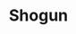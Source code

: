 ---
layout: place
title: "Shogun"
permalink: /minnesota/burnsville/shogun.html
stateAbbr: MN
stateName: Minnesota
cityName: Burnsville
seo:
  name: "Shogun"
  type: Restaurant
  links: https://www.shogunburnsvillemn.com/
description: "Contemporary restaurant offering lively hibachi meals, sushi & cocktails in a low-lit dining room. Shogun serves delicious sushi in Burnsville, Minnesota. Try fresh Japanese dishes for a great dining experience. Available for takeout, delivery, lunch, and dinner."
place_id: ChIJrbubPDY69ocR-1UQTiTXAwU
photos:
  - name: >-
      places/ChIJrbubPDY69ocR-1UQTiTXAwU/photos/AeeoHcI1DL8PT_egPb0ht0aYrrvXbV-zUcJ7Dc__mCLOwwzmrsuLsGtMptXcEMQjCH43lJ0PXB4l7jZQBTnBftKA_FHzQDvEOBOASZqN7UIKAMHA39FCQnBvjCqJGo-OkrQOijMyqtAHrgeAQPMxdLsCE9XOFkjOAPKNgw9CzjasXAC6lo1MIPypRus4O37Yr9QgAHky8JQgHQE7lEkTXk0BHPAsghKWJKupLkJRShokzUadXU75-9Qsn88C3D_fI8IZiZEVuP4Ut_aS2t1c47m3vTH1OVFyhS9lIH5lIxlzrGuQt-1g2D29_WZ1e3Z9diOSPccjhEUIob_JHG6bvdLfFqzUXHzr-7b4lLsNXy6qswnbEe4TvVyBI_kvh0aGZuoTYK5MzSawNdTKTP9zSnqzNA4kXxXbllH63OPiNOhgnBL_LA
    widthPx: 4080
    heightPx: 3072
    authorAttributions:
      - displayName: jason abbott
        uri: https://maps.google.com/maps/contrib/104634494483169209246
        photoUri: >-
          https://lh3.googleusercontent.com/a/ACg8ocK_axAHto6J4G8-OASaaqGQNTPdA_a24sxrN2_7Nt0EaUTx3w=s100-p-k-no-mo
    flagContentUri: >-
      https://www.google.com/local/imagery/report/?cb_client=maps_api_places.places_api&image_key=!1e10!2sCIHM0ogKEICAgIDOvf37Gg&hl=en-US
    googleMapsUri: >-
      https://www.google.com/maps/place//data=!3m4!1e2!3m2!1sCIHM0ogKEICAgIDOvf37Gg!2e10!4m2!3m1!1s0x87f63a363c9bbbad:0x503d7244e1055fb
  - name: >-
      places/ChIJrbubPDY69ocR-1UQTiTXAwU/photos/AeeoHcJ3fGy5BN4tM7lqoQkNIkFZGWUmNtMK35xADK2hPL5e27aVJvjnYTlgeeBE9LTnlXmyV02Abk-GjY8gqcRnRNWVl37tKsL6lDtCUxsG446tkIaRWD3IcfUscacSh9tQ685DHCbupRc7gHT2zNsTRD5ePG0EURd7kFZehkhoMuVOYQzWP7CAwWtWbuhObtzgf2aTs2aZdrD20N6Iy4JcSUwBmJi1zN9f9PwwGm3QHsZu6nVrIm8u36T4LA3bi1ZyBPzwozbVDwgXorwXVRtaXxi0JVGoi4OupJ5ous7jNEms-qMg4dosml3oLHmF0P1b-5ZxBEFWnq8kVHHqf57R_AK7lEIaorIRc0AtQHyVexuL76DWjQn3hBSRTEpmCYR0cXA00pIFfhMTslnuvVcq4g5rX3VJONwT4fg4cW0TSitbDQ
    widthPx: 2048
    heightPx: 1152
    authorAttributions:
      - displayName: Jessica Trboyevich
        uri: https://maps.google.com/maps/contrib/101799474612975642600
        photoUri: >-
          https://lh3.googleusercontent.com/a-/ALV-UjWgC26NSQH7qQCCIF4k6RV0FaDkDSWhNDNXp5uwKvCma4uhfhnm=s100-p-k-no-mo
    flagContentUri: >-
      https://www.google.com/local/imagery/report/?cb_client=maps_api_places.places_api&image_key=!1e10!2sCIHM0ogKEICAgICkjcvPNA&hl=en-US
    googleMapsUri: >-
      https://www.google.com/maps/place//data=!3m4!1e2!3m2!1sCIHM0ogKEICAgICkjcvPNA!2e10!4m2!3m1!1s0x87f63a363c9bbbad:0x503d7244e1055fb
  - name: >-
      places/ChIJrbubPDY69ocR-1UQTiTXAwU/photos/AeeoHcJuvEQn_B2_12uuE0jIipi6EjTV3KwpXcvsuIybig9_dhTDGkeU2XVfOcenrQ2b_HhQM2GfphWxqODncZHhOAGpKH3YvPQcGxkPjUexlenqnjd2pk-T7rLIb6jop-XAxdWjVWB_Tat7t4Sspb8BtcE-hyF5ERlbN94nVQoPKTn6ex6B7jISWUgsIn3XPd7udDg7jbh8CBdBgRf44BHpr2fZZSrK_srd-PzFBrNS4T_hSbFvDTvSVZBsLYKvfpHlRBLagp5iZ29QwcYRSUZDF2OA9Zla76eBj6uiEFnxMfiHU0yXeSUBkmhWQvCkKhx_Y_037usE5Teeq4-QwBEcg2OgOTceR_76IuBBZXU9CaNTP4DHZ8I5KKI-rfTPvR7xJIh0qkawJyPv7nn5hG4VMbl3pUA2aH2UMt9PA2hA6vLllA
    widthPx: 3967
    heightPx: 2735
    authorAttributions:
      - displayName: JAWS
        uri: https://maps.google.com/maps/contrib/112218138936918368533
        photoUri: >-
          https://lh3.googleusercontent.com/a-/ALV-UjVpQnlNboajIWcobI1hKiAQOGdw501gny8eVz3dZiAJQvXazleKTA=s100-p-k-no-mo
    flagContentUri: >-
      https://www.google.com/local/imagery/report/?cb_client=maps_api_places.places_api&image_key=!1e10!2sCIHM0ogKEICAgICxlpuBKQ&hl=en-US
    googleMapsUri: >-
      https://www.google.com/maps/place//data=!3m4!1e2!3m2!1sCIHM0ogKEICAgICxlpuBKQ!2e10!4m2!3m1!1s0x87f63a363c9bbbad:0x503d7244e1055fb
  - name: >-
      places/ChIJrbubPDY69ocR-1UQTiTXAwU/photos/AeeoHcL_GSRW_ykaM3hmbjG7z02NXSaCnLADKfg3P2XPw90RX8AYnGQZQhBcZS--8gWNYhQd13vInvag89lzlbTr9qKLp3cq_8zi6p4vdgDqI2lDiH_eK8Qr4eDqadTh2EHSXnPD2Dffbh-Rnd3Pm31GA1cxJeimzfu2sBuILRzg0JtB5kgnJy5w57wg6zagvKxCzGvkkOf7av5LAO662crmz3bF4pLNGzRvyHrAvG2RcmEHa4e0dwCHrpMqK1wKEsFZ1l6HDPopy0k140pNv-d5rvtveSPIeKR57opTc6FeJ6kD4YHcpW_wVnPnyyfXl-HyAHeE_x86WARNuOxNA2eeFTxsN0JygCbn043aCp1Cm8i1Ck6ASDw1Cuh-KRYCsAIN55pVBHeMikLvV7TgbfhH4tMge8C-iNdek78OAMG0lbH3YQ
    widthPx: 4032
    heightPx: 3024
    authorAttributions:
      - displayName: David Lewis
        uri: https://maps.google.com/maps/contrib/105160386128801387383
        photoUri: >-
          https://lh3.googleusercontent.com/a-/ALV-UjX7RTAn4iaSkiQGNeysNebmOIgcqCDCSMew9c8iGZEkf4-qUUpMJA=s100-p-k-no-mo
    flagContentUri: >-
      https://www.google.com/local/imagery/report/?cb_client=maps_api_places.places_api&image_key=!1e10!2sCIHM0ogKEICAgIDlzZClBw&hl=en-US
    googleMapsUri: >-
      https://www.google.com/maps/place//data=!3m4!1e2!3m2!1sCIHM0ogKEICAgIDlzZClBw!2e10!4m2!3m1!1s0x87f63a363c9bbbad:0x503d7244e1055fb
  - name: >-
      places/ChIJrbubPDY69ocR-1UQTiTXAwU/photos/AeeoHcL3XNKZPYiIxwGoK1X1kLGJkIcFlZyfBaS-DWgMUflGZJKYuLeSOEq6Jd1ylgm3hk8CH59W_OUbRZyB05w-0bupXE8MHUVQl4j-ID6b5qOlEHmLqEKHQq1JAwJZ11pWpcC65PT5vp8v-wb6UzJYJWK5ItFID4YbaKDqEgfjRhzLeLcS9SLnPAdQG_rbEaPLgLY_W-0llaCJayBKj4QsFDVXme4DnUyWk0jM_dYOfKBp8F2Lp0U-TA2xvt0ldZ3E_Dp8dXHZeBdgaJM9XRsAMs4yeroc0KiKZc-ekR-6ZYigbgKYa3v4h0lS2yu8xr7Ca-T5pmmuiu_6_aT94vAzdhPo1hH1om8kua6YAXxFKmRNru-6tgsphuJAjqEeKaxT-L9kvvR6DnTPpqJ_zsNk73EadtxJ4qBGWboV0VOOf16r1Q
    widthPx: 2516
    heightPx: 2678
    authorAttributions:
      - displayName: Synath Tep
        uri: https://maps.google.com/maps/contrib/109343175497940885803
        photoUri: >-
          https://lh3.googleusercontent.com/a/ACg8ocImYhjVaR0tOiMtTps_5Pj7LITaCQd6HSa_YFYlJowVAu6pOw=s100-p-k-no-mo
    flagContentUri: >-
      https://www.google.com/local/imagery/report/?cb_client=maps_api_places.places_api&image_key=!1e10!2sCIHM0ogKEICAgICtm4_qYQ&hl=en-US
    googleMapsUri: >-
      https://www.google.com/maps/place//data=!3m4!1e2!3m2!1sCIHM0ogKEICAgICtm4_qYQ!2e10!4m2!3m1!1s0x87f63a363c9bbbad:0x503d7244e1055fb
  - name: >-
      places/ChIJrbubPDY69ocR-1UQTiTXAwU/photos/AeeoHcKyLZ6uEI8-1cUqkGQEVOMWmfzHmtbxakUdyLOFjfDFIVQkZNtiOlkaOzyj4EXYqkMOzU5-EqE57J24Xi2z83IVNaX6AS_NLpBZSdU4K75FWQMVzCiDlBde22HULcisAqoEXhhvqg7pAmmcLwhHhFDvBbnYjtn151gi1vIFBVP9hqKKHMCZpoNpg6MOQXo438eRwidg0cuKNhpypKiptqNKSNQy8CDA3MmsnwKhs-Uy3n6NCAMmkTX1JdNvmSpNth0C-kExo6PUhqw9H_HYFstjwB567LXtiWHRqlbCA94zmlxKwBBuhTHyaC3OU9YUhppPAGSXV8oJO-Kz_cRhMG0UTBKbsuCxByDJ4ZCO7Xlt-9-1N6lnhA5DZ6fVmEgiJ-1g4xtGW-XutaTvPNybh7JuC6ELoCjbzrX9w-Hzs8-KySaB
    widthPx: 4000
    heightPx: 3000
    authorAttributions:
      - displayName: David Harris
        uri: https://maps.google.com/maps/contrib/101343938130847193684
        photoUri: >-
          https://lh3.googleusercontent.com/a/ACg8ocI9cPLSrWKJ452yJ1P3etz9zpxA3EcoLMwsWVlNGomkkL9ZRQ=s100-p-k-no-mo
    flagContentUri: >-
      https://www.google.com/local/imagery/report/?cb_client=maps_api_places.places_api&image_key=!1e10!2sCIHM0ogKEICAgICfmdiE1AE&hl=en-US
    googleMapsUri: >-
      https://www.google.com/maps/place//data=!3m4!1e2!3m2!1sCIHM0ogKEICAgICfmdiE1AE!2e10!4m2!3m1!1s0x87f63a363c9bbbad:0x503d7244e1055fb
  - name: >-
      places/ChIJrbubPDY69ocR-1UQTiTXAwU/photos/AeeoHcJ6WnCD8elixrj-9kfh__krUx9e1RLdgnaMRS25SINLdgKqCf9SaeH8ElK1o9dfaTiIqmhymry7G68RkY4wodOIc-DNfRQfEAr0W92o-r0UVh22mNvknNoEn0RO-lgf_2sJU2NJtYqqCsvIbkde9KansVm-Se_g0d1CM0jiz8M1gDRFvzJ8UPFO9Bcm-ffKdcSUWYcJLPlZY-0UwjG_3eFf_tn7vVtfpOyV4OOkwdXxYV6AidnhBX9wy_sS_ze93ArZZXeHe43TGuqzDrq7AoVYhUlzXgB8MRbkgmQehBX4vlBgninYbTXxtPPcUgzGA46-NSgdL_RV7c-c1omWop9fr-GccBtDH-_AVqAX5dSOmdseHuNydp_739-RybDyij889VkuQZGOtrWdr1u9k4DG3KGarjnXG34AcrTUKcf07Gw
    widthPx: 4080
    heightPx: 3072
    authorAttributions:
      - displayName: jason abbott
        uri: https://maps.google.com/maps/contrib/104634494483169209246
        photoUri: >-
          https://lh3.googleusercontent.com/a/ACg8ocK_axAHto6J4G8-OASaaqGQNTPdA_a24sxrN2_7Nt0EaUTx3w=s100-p-k-no-mo
    flagContentUri: >-
      https://www.google.com/local/imagery/report/?cb_client=maps_api_places.places_api&image_key=!1e10!2sCIHM0ogKEICAgIDOvf37mgE&hl=en-US
    googleMapsUri: >-
      https://www.google.com/maps/place//data=!3m4!1e2!3m2!1sCIHM0ogKEICAgIDOvf37mgE!2e10!4m2!3m1!1s0x87f63a363c9bbbad:0x503d7244e1055fb
  - name: >-
      places/ChIJrbubPDY69ocR-1UQTiTXAwU/photos/AeeoHcJlrwgUQJtiQSQqCkdF6Ce2mzF7dhP1MehzWIPB3bsPV7Ati56jh6gMQjn0ZtvrZQJpTW8Gae2XKhaao46EH6XJQ49mZDrplOzKkS9KpZa9j2qyh1_SKhnxX3yL96M23kQQ1t__cismz-B_cluQVazPs2FBlxf7IxJqaFAs8PaDpjWUgr1f0wZQcAacZFIRZBDCpQrwVKUzzR35Eb8kSN4bBlBkZiZ9sWeRN0ybFgTUiE8BNX0oxuXOtxIZ7jgBLsBmF2BgpsyQLXj18DUBVh5-Y9uJ-Tjmq29w1rzUTtM15AO2gvn0NCWRMNsYfIdnFnPzG8iegz6u487ajIGvKUbVuNdnqioXfRu2edjZgtscfNn2hy-2S8010q_q9HUKvZxZybc79eXOMBIEbDrc6c-tqWVTQyb3rTbtcWT8HYCqPw
    widthPx: 3072
    heightPx: 4080
    authorAttributions:
      - displayName: jason abbott
        uri: https://maps.google.com/maps/contrib/104634494483169209246
        photoUri: >-
          https://lh3.googleusercontent.com/a/ACg8ocK_axAHto6J4G8-OASaaqGQNTPdA_a24sxrN2_7Nt0EaUTx3w=s100-p-k-no-mo
    flagContentUri: >-
      https://www.google.com/local/imagery/report/?cb_client=maps_api_places.places_api&image_key=!1e10!2sCIHM0ogKEICAgIDOvf37Kg&hl=en-US
    googleMapsUri: >-
      https://www.google.com/maps/place//data=!3m4!1e2!3m2!1sCIHM0ogKEICAgIDOvf37Kg!2e10!4m2!3m1!1s0x87f63a363c9bbbad:0x503d7244e1055fb
  - name: >-
      places/ChIJrbubPDY69ocR-1UQTiTXAwU/photos/AeeoHcKKqcZqKC-prqKD90FzqEsaTqQh73BR1p9L4dEGQJF5DASCaLNlEech1-WyEi_ojSN77xBFtnyCw-H-XJYJsGrROSrJx5mh2dU0xCVccele_c8GkzuRZYKwY3DzCrK-9Qy4RB5OkPiBWnC6pAaZQTIA8SrlKqtYGq9Z7DCu6DpRlH3rFFs4WtPYONtmXYk_E1490oaDt-vCeMwh0xb8OImf3brdPQS6N6RBVmXTUR6oFf0jfefiXAN0VN4tuai91RiNeOTcIDoCWn6CpP4Oo93zlyjGTAbhOugZaOYsWJldAND5wYAwgvhDxo50_WCh-USfPO5u-vsC49EU7DEQqzVf7CSh1-Xg6LjcYc8020K74FKPCiUJhgeIzbQiHgSR20utu2FLiO6Sw5XzxqGivABoluKAcaxIso85gBruJyvcSulh
    widthPx: 3072
    heightPx: 4080
    authorAttributions:
      - displayName: Robert Coleman
        uri: https://maps.google.com/maps/contrib/100599953756497099608
        photoUri: >-
          https://lh3.googleusercontent.com/a-/ALV-UjVdqJY3YV_62Rgqd8n6-umsNh1Vp6QPs6EGitsIjCAvLsCJh5SOQA=s100-p-k-no-mo
    flagContentUri: >-
      https://www.google.com/local/imagery/report/?cb_client=maps_api_places.places_api&image_key=!1e10!2sCIHM0ogKEICAgIDjk7fthwE&hl=en-US
    googleMapsUri: >-
      https://www.google.com/maps/place//data=!3m4!1e2!3m2!1sCIHM0ogKEICAgIDjk7fthwE!2e10!4m2!3m1!1s0x87f63a363c9bbbad:0x503d7244e1055fb
  - name: >-
      places/ChIJrbubPDY69ocR-1UQTiTXAwU/photos/AeeoHcK0_bpAEf7hnAGq-Xgivhj3oiCDEA9OcVX1fLNsSFC8GLQU35UKq9icnqdVC9hqsTCPqIhTDCAlU_RP9iJq9brvZaJ1Zf-fbyC3KRbQwca_jqYdR5zy8L5O_VpdlyNEHZiwEhPurK46JmgIdOH7vuhysbf-hCeveqXA9VoBzCI7T3hbMvuxOL0zLuqcK1w2rPc2SrPlwFIZM_cXlLkrQzTD9hgUWv_4SQXTdkhK_Swaw7c45oL_Q71505u28192zk-xmEM3GDUAAOW4bKBlh9xbfQQNoCRT8dZUDT1lcRIIGwwSGQxNl8n_bIjM_dLJ5IHXv10NluvkfvArxiMYsx2ojJrf7h3ed1ml_Z-oYSm1XDVL5A_fnM-ctZkGAWo1hUJLltuIMOCPUV-fv4qA2o0n4ROVFc1pXLQl2Jt6YZgE9Q
    widthPx: 4032
    heightPx: 3024
    authorAttributions:
      - displayName: Casse Langford
        uri: https://maps.google.com/maps/contrib/107976943586828919567
        photoUri: >-
          https://lh3.googleusercontent.com/a-/ALV-UjUWyfL3_kddf8BFGpi36UAJq6KTcdtAYLtyaxftxHCsEr42C5s=s100-p-k-no-mo
    flagContentUri: >-
      https://www.google.com/local/imagery/report/?cb_client=maps_api_places.places_api&image_key=!1e10!2sCIHM0ogKEICAgIDx-re-Pw&hl=en-US
    googleMapsUri: >-
      https://www.google.com/maps/place//data=!3m4!1e2!3m2!1sCIHM0ogKEICAgIDx-re-Pw!2e10!4m2!3m1!1s0x87f63a363c9bbbad:0x503d7244e1055fb
address: 1025 County Rd 42 W, Burnsville, MN 55306, USA
street: 1025 County Rd 42 W
city: Burnsville
state: MN
zip: '55306'
country: USA
neighborhood: null
latitude: '44.745886'
longitude: '-93.292770'
accessibility_options:
  wheelchairAccessibleParking: true
  wheelchairAccessibleEntrance: true
  wheelchairAccessibleRestroom: true
  wheelchairAccessibleSeating: true
business_status: OPERATIONAL
name: Shogun
google_maps_links:
  directionsUri: >-
    https://www.google.com/maps/dir//''/data=!4m7!4m6!1m1!4e2!1m2!1m1!1s0x87f63a363c9bbbad:0x503d7244e1055fb!3e0
  placeUri: https://maps.google.com/?cid=361368946048259579
  writeAReviewUri: >-
    https://www.google.com/maps/place//data=!4m3!3m2!1s0x87f63a363c9bbbad:0x503d7244e1055fb!12e1
  reviewsUri: >-
    https://www.google.com/maps/place//data=!4m4!3m3!1s0x87f63a363c9bbbad:0x503d7244e1055fb!9m1!1b1
  photosUri: >-
    https://www.google.com/maps/place//data=!4m3!3m2!1s0x87f63a363c9bbbad:0x503d7244e1055fb!10e5
primary_type: Japanese Restaurant
opening_hours:
  regular: null
  current: null
secondary_opening_hours:
  regular:
    weekdayDescriptions: null
    type: null
  current:
    weekdayDescriptions: null
    type: null
phone: (952) 898-5888
price_level: PRICE_LEVEL_MODERATE
price_range: $30 &ndash; $50
rating: '4.3'
rating_count: 0
website: https://www.shogunburnsvillemn.com/
reviews:
  - name: >-
      places/ChIJrbubPDY69ocR-1UQTiTXAwU/reviews/ChdDSUhNMG9nS0VJQ0FnSURuc2RfUDRBRRAB
    relativePublishTimeDescription: 6 months ago
    rating: 4
    text:
      text: >-
        The food was good. I have 3/5 for food because the VALUE isn't there.
        It's expensive for what you get. I think our table was $40 per person.
        They first fill you up on noodles, salad, soup, and veggies so the meat
        portions are average (and not worth $40).

        All that said. The food is good. Not great, but perfectly respectable
        aside from maybe needing a bit of salt. (But I get that is a losing
        proposition for restaurants one man's too much is another's too little.
        We even disagreed at the table).

        Our server was great. He was fast and attentive, if not a bit weird.
        (The guy with the long beard).

        I wouldn't choose to go here again, however I wouldn't be opposed to it
        if others wanted to go.

        We did not sit at a hibachi table (by design, we didn't want to. We were
        all hungry after a long day of work). However the people that were at
        the tables where they cook the food in front of you looked like they
        were having a good time.
      languageCode: en
    originalText:
      text: >-
        The food was good. I have 3/5 for food because the VALUE isn't there.
        It's expensive for what you get. I think our table was $40 per person.
        They first fill you up on noodles, salad, soup, and veggies so the meat
        portions are average (and not worth $40).

        All that said. The food is good. Not great, but perfectly respectable
        aside from maybe needing a bit of salt. (But I get that is a losing
        proposition for restaurants one man's too much is another's too little.
        We even disagreed at the table).

        Our server was great. He was fast and attentive, if not a bit weird.
        (The guy with the long beard).

        I wouldn't choose to go here again, however I wouldn't be opposed to it
        if others wanted to go.

        We did not sit at a hibachi table (by design, we didn't want to. We were
        all hungry after a long day of work). However the people that were at
        the tables where they cook the food in front of you looked like they
        were having a good time.
      languageCode: en
    authorAttribution:
      displayName: Nathan Anton
      uri: https://www.google.com/maps/contrib/109536848636602454857/reviews
      photoUri: >-
        https://lh3.googleusercontent.com/a-/ALV-UjXRNxLDhNVWbxIgMXx0SdzTWDxTQGohwCzCTj2Inf0BkgpIq42n=s128-c0x00000000-cc-rp-mo-ba5
    publishTime: '2024-10-07T02:51:28.293358Z'
    flagContentUri: >-
      https://www.google.com/local/review/rap/report?postId=ChdDSUhNMG9nS0VJQ0FnSURuc2RfUDRBRRAB&d=17924085&t=1
    googleMapsUri: >-
      https://www.google.com/maps/reviews/data=!4m6!14m5!1m4!2m3!1sChdDSUhNMG9nS0VJQ0FnSURuc2RfUDRBRRAB!2m1!1s0x87f63a363c9bbbad:0x503d7244e1055fb
  - name: >-
      places/ChIJrbubPDY69ocR-1UQTiTXAwU/reviews/ChdDSUhNMG9nS0VJQ0FnSUQzbFoyVmdBRRAB
    relativePublishTimeDescription: 4 months ago
    rating: 4
    text:
      text: >-
        So glad this place was worth the trek across the metro!

        Celebrated a friends birthday dinner here and we had so much fun and the
        food was really good too

        I ordered the Red Lotus for a cocktail-was very easy to drink probably
        more soda water than I needed though

        The hibachi dinner filet mignon and shrimp combo was delicious and a ton
        of food. Comes with the onion soup and then a small salad(not my
        favorite) and then the amazing fried rice and then noodles and
        vegetables. I was stuffed at the end so make sure you come hungry.

        Our chef was fun entertaining and cooked our food perfectly. Don't skimp
        on the yum yum sauce and the ginger sauce, I mix them together delish!

        The happy birthday song seems to happen every 30 mins!! and that got
        annoying but overall I enjoyed my first time there
      languageCode: en
    originalText:
      text: >-
        So glad this place was worth the trek across the metro!

        Celebrated a friends birthday dinner here and we had so much fun and the
        food was really good too

        I ordered the Red Lotus for a cocktail-was very easy to drink probably
        more soda water than I needed though

        The hibachi dinner filet mignon and shrimp combo was delicious and a ton
        of food. Comes with the onion soup and then a small salad(not my
        favorite) and then the amazing fried rice and then noodles and
        vegetables. I was stuffed at the end so make sure you come hungry.

        Our chef was fun entertaining and cooked our food perfectly. Don't skimp
        on the yum yum sauce and the ginger sauce, I mix them together delish!

        The happy birthday song seems to happen every 30 mins!! and that got
        annoying but overall I enjoyed my first time there
      languageCode: en
    authorAttribution:
      displayName: Kavitha P
      uri: https://www.google.com/maps/contrib/109120158300935965012/reviews
      photoUri: >-
        https://lh3.googleusercontent.com/a/ACg8ocIynTOPd3cdQl4vS9NYOZiBPhtT0I_Vl0LXNKTue2ddBspiaA=s128-c0x00000000-cc-rp-mo-ba4
    publishTime: '2024-11-17T05:54:23.030244Z'
    flagContentUri: >-
      https://www.google.com/local/review/rap/report?postId=ChdDSUhNMG9nS0VJQ0FnSUQzbFoyVmdBRRAB&d=17924085&t=1
    googleMapsUri: >-
      https://www.google.com/maps/reviews/data=!4m6!14m5!1m4!2m3!1sChdDSUhNMG9nS0VJQ0FnSUQzbFoyVmdBRRAB!2m1!1s0x87f63a363c9bbbad:0x503d7244e1055fb
  - name: >-
      places/ChIJrbubPDY69ocR-1UQTiTXAwU/reviews/ChZDSUhNMG9nS0VJQ0FnTUNJOXRTWFRnEAE
    relativePublishTimeDescription: a week ago
    rating: 5
    text:
      text: >-
        I have never dined in, but their food is delicious. I had multiple food
        items delivered to my home last year for my birthday celebration. They
        were punctual and brought the food laid out in a way that was ready to
        be eaten. I also order for pickup just a couple of weeks ago and was
        very pleased with the flavors and timeliness. Thank you! :)
      languageCode: en
    originalText:
      text: >-
        I have never dined in, but their food is delicious. I had multiple food
        items delivered to my home last year for my birthday celebration. They
        were punctual and brought the food laid out in a way that was ready to
        be eaten. I also order for pickup just a couple of weeks ago and was
        very pleased with the flavors and timeliness. Thank you! :)
      languageCode: en
    authorAttribution:
      displayName: Marcia Nathaly Barcelata-O'Neill
      uri: https://www.google.com/maps/contrib/109521826534556082203/reviews
      photoUri: >-
        https://lh3.googleusercontent.com/a-/ALV-UjWFbZXYd0LbHWG0rPs1IgJl5-yMsTksLcTYTKWggmqEUj24c9Y=s128-c0x00000000-cc-rp-mo-ba3
    publishTime: '2025-04-01T20:22:35.641316Z'
    flagContentUri: >-
      https://www.google.com/local/review/rap/report?postId=ChZDSUhNMG9nS0VJQ0FnTUNJOXRTWFRnEAE&d=17924085&t=1
    googleMapsUri: >-
      https://www.google.com/maps/reviews/data=!4m6!14m5!1m4!2m3!1sChZDSUhNMG9nS0VJQ0FnTUNJOXRTWFRnEAE!2m1!1s0x87f63a363c9bbbad:0x503d7244e1055fb
  - name: >-
      places/ChIJrbubPDY69ocR-1UQTiTXAwU/reviews/ChdDSUhNMG9nS0VJQ0FnTUR3aU9YSWpnRRAB
    relativePublishTimeDescription: 3 weeks ago
    rating: 5
    text:
      text: >-
        We are from out of town, celebrating and wanting a hibachi that cooks in
        front of the family. This place hit the spot. It’s much larger than
        expected, but the environment is fantastic. The atmosphere was great and
        all of the staff were terrific and friendly. We’ll be back.
      languageCode: en
    originalText:
      text: >-
        We are from out of town, celebrating and wanting a hibachi that cooks in
        front of the family. This place hit the spot. It’s much larger than
        expected, but the environment is fantastic. The atmosphere was great and
        all of the staff were terrific and friendly. We’ll be back.
      languageCode: en
    authorAttribution:
      displayName: Brad Swancutt
      uri: https://www.google.com/maps/contrib/115701456239649256096/reviews
      photoUri: >-
        https://lh3.googleusercontent.com/a/ACg8ocIEWZbffin9n-Pf9Si2ghN-LBvCJ6vOoKngbuyTdYK0csi3mA=s128-c0x00000000-cc-rp-mo-ba2
    publishTime: '2025-03-23T01:53:07.999952Z'
    flagContentUri: >-
      https://www.google.com/local/review/rap/report?postId=ChdDSUhNMG9nS0VJQ0FnTUR3aU9YSWpnRRAB&d=17924085&t=1
    googleMapsUri: >-
      https://www.google.com/maps/reviews/data=!4m6!14m5!1m4!2m3!1sChdDSUhNMG9nS0VJQ0FnTUR3aU9YSWpnRRAB!2m1!1s0x87f63a363c9bbbad:0x503d7244e1055fb
  - name: >-
      places/ChIJrbubPDY69ocR-1UQTiTXAwU/reviews/ChZDSUhNMG9nS0VJQ0FnSUNwa2QtTk9nEAE
    relativePublishTimeDescription: a year ago
    rating: 4
    text:
      text: >-
        First time here. The chef was really good he wasn't getting all fancy
        like some get which I appreciate as one of the others in the twin cities
        is a bit much.

        The steak was cooked perfectly and seasoned just right and the shrimp
        also and the yum yum sauce! Fried rice was really good too. Good service
        and very laid back atmosphere. Prices were actually cheaper then the
        others around. And the portions were just right.

        If your not looking for the "show" and want great hibachi. Check it out
        you won't be disappointed!
      languageCode: en
    originalText:
      text: >-
        First time here. The chef was really good he wasn't getting all fancy
        like some get which I appreciate as one of the others in the twin cities
        is a bit much.

        The steak was cooked perfectly and seasoned just right and the shrimp
        also and the yum yum sauce! Fried rice was really good too. Good service
        and very laid back atmosphere. Prices were actually cheaper then the
        others around. And the portions were just right.

        If your not looking for the "show" and want great hibachi. Check it out
        you won't be disappointed!
      languageCode: en
    authorAttribution:
      displayName: Shane Rooney
      uri: https://www.google.com/maps/contrib/100000718175625626417/reviews
      photoUri: >-
        https://lh3.googleusercontent.com/a-/ALV-UjWLa4cwj3NFkGhpJ-H92b1gU4cJG5KHjSJLx7jpKzNBUAxAK9TaRQ=s128-c0x00000000-cc-rp-mo-ba5
    publishTime: '2023-08-05T14:07:56.596395Z'
    flagContentUri: >-
      https://www.google.com/local/review/rap/report?postId=ChZDSUhNMG9nS0VJQ0FnSUNwa2QtTk9nEAE&d=17924085&t=1
    googleMapsUri: >-
      https://www.google.com/maps/reviews/data=!4m6!14m5!1m4!2m3!1sChZDSUhNMG9nS0VJQ0FnSUNwa2QtTk9nEAE!2m1!1s0x87f63a363c9bbbad:0x503d7244e1055fb
parking_options:
  freeParkingLot: true
  freeStreetParking: true
  paidStreetParking: false
  valetParking: false
payment_options:
  acceptsCreditCards: true
  acceptsDebitCards: true
  acceptsCashOnly: false
  acceptsNfc: true
allow_dogs: null
curbside_pickup: null
delivery: true
dine_in: true
good_for_children: true
good_for_groups: true
good_for_sports: false
live_music: false
menu_for_children: true
outdoor_seating: false
reservable: true
restroom: true
serves_beer: true
serves_breakfast: false
serves_brunch: false
serves_cocktails: true
serves_coffee: true
serves_dinner: true
serves_dessert: true
serves_lunch: true
serves_vegetarian_food: true
serves_wine: true
takeout: true
update_category: essentials
summary: >-
  Contemporary restaurant offering lively hibachi meals, sushi & cocktails in a
  low-lit dining room.

---